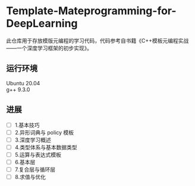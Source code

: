 # Template-Mateprogramming-for-DeepLearning

此仓库用于存放模版元编程的学习代码，代码参考自书籍《C++模板元编程实战——一个深度学习框架的初步实现》。

## 运行环境
Ubuntu 20.04  
g++ 9.3.0

## 进展
- [ ] 1.基本技巧
- [ ] 2.异形词典与 policy 模板
- [ ] 3.深度学习概述
- [ ] 4.类型体系与基本数据类型
- [ ] 5.运算与表达式模板
- [ ] 6.基本层
- [ ] 7.复合层与循环层
- [ ] 8.求值与优化
